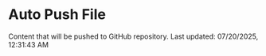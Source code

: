# Auto Push File

Content that will be pushed to GitHub repository.
Last updated: 07/20/2025, 12:31:43 AM